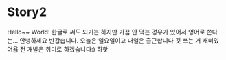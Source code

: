 # Story2
Hello~~ World!
한글로 써도 되기는 하지만
가끔 안 먹는 경우가 있어서 영어로 쓴다는...
안녕하세요 반갑습니다.
오늘은 일요일이고 내일은 출근합니다
깃 쓰는 거 재미있어욥
전 개발은 취미로 하겠습니다:)
하핫

